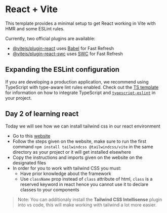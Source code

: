 # React + Vite

This template provides a minimal setup to get React working in Vite with HMR and some ESLint rules.

Currently, two official plugins are available:

- [@vitejs/plugin-react](https://github.com/vitejs/vite-plugin-react/blob/main/packages/plugin-react) uses [Babel](https://babeljs.io/) for Fast Refresh
- [@vitejs/plugin-react-swc](https://github.com/vitejs/vite-plugin-react/blob/main/packages/plugin-react-swc) uses [SWC](https://swc.rs/) for Fast Refresh

## Expanding the ESLint configuration

If you are developing a production application, we recommend using TypeScript with type-aware lint rules enabled. Check out the [TS template](https://github.com/vitejs/vite/tree/main/packages/create-vite/template-react-ts) for information on how to integrate TypeScript and [`typescript-eslint`](https://typescript-eslint.io) in your project.

## Day 2 of learning react

Today we will see how we can install tailwind css in our react environment

- Go to this [website](https://tailwindcss.com/docs/installation/using-vite)
- Follow the steps given on the website, make sure to run the first command <code>npm install tailwindcss @tailwindcss/vite</code> in the same directory as your project or it will get installed elsewhere
- Copy the instructions and imports given on the website on the designated files
- In order for you to work with tailwind CSS you must:
    - Have prior knowledge about the framework
    - Use <code>className</code> prop instead of <code>class</code> attribute of html, <code>class</code> is a reserved keyword in react hence you cannot use it to declare classes to your components

>Note: You can additionaly install the <strong>Tailwind CSS Intellisense</strong> plugin into vs code, this will make working with tailwind a lot more easier.